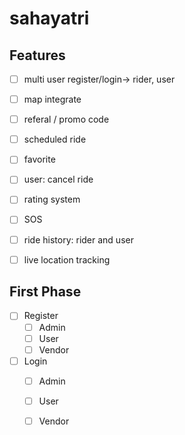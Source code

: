 # sahayatri

## Features
- [ ] multi user register/login-> rider, user
- [ ] map integrate
- [ ] referal / promo code
- [ ] scheduled ride
- [ ] favorite
- [ ] user: cancel ride
- [ ] rating system
- [ ] SOS 
- [ ] ride history: rider and user
- [ ] live location tracking



## First Phase
- [ ] Register
  - [ ] Admin
  - [ ] User
  - [ ] Vendor

- [ ] Login
  - [ ] Admin
  - [ ] User
  - [ ] Vendor
       